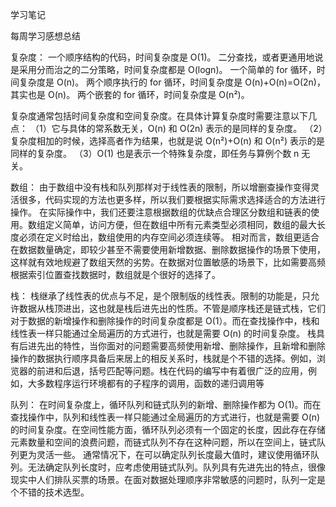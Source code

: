 学习笔记

每周学习感想总结

复杂度：
一个顺序结构的代码，时间复杂度是 O(1)。
二分查找，或者更通用地说是采用分而治之的二分策略，时间复杂度都是 O(logn)。
一个简单的 for 循环，时间复杂度是 O(n)。
两个顺序执行的 for 循环，时间复杂度是 O(n)+O(n)=O(2n)，其实也是 O(n)。
两个嵌套的 for 循环，时间复杂度是 O(n²)。

复杂度通常包括时间复杂度和空间复杂度。在具体计算复杂度时需要注意以下几点：
（1）它与具体的常系数无关，O(n) 和 O(2n) 表示的是同样的复杂度。
（2）复杂度相加的时候，选择高者作为结果，也就是说 O(n²)+O(n) 和 O(n²) 表示的是同样的复杂度。
（3）O(1) 也是表示一个特殊复杂度，即任务与算例个数 n 无关。

数组：
由于数组中没有栈和队列那样对于线性表的限制，所以增删查操作变得灵活很多，代码实现的方法也更多样，所以我们要根据实际需求选择适合的方法进行操作。
在实际操作中，我们还要注意根据数组的优缺点合理区分数组和链表的使用。数组定义简单，访问方便，但在数组中所有元素类型必须相同，数组的最大长度必须在定义时给出，数组使用的内存空间必须连续等。
相对而言，数组更适合在数据数量确定，即较少甚至不需要使用新增数据、删除数据操作的场景下使用，这样就有效地规避了数组天然的劣势。在数据对位置敏感的场景下，比如需要高频根据索引位置查找数据时，数组就是个很好的选择了。

栈：
栈继承了线性表的优点与不足，是个限制版的线性表。限制的功能是，只允许数据从栈顶进出，这也就是栈后进先出的性质。不管是顺序栈还是链式栈，它们对于数据的新增操作和删除操作的时间复杂度都是 O(1）。而在查找操作中，栈和线性表一样只能通过全局遍历的方式进行，也就是需要 O(n) 的时间复杂度。
栈具有后进先出的特性，当你面对的问题需要高频使用新增、删除操作，且新增和删除操作的数据执行顺序具备后来居上的相反关系时，栈就是个不错的选择。例如，浏览器的前进和后退，括号匹配等问题。栈在代码的编写中有着很广泛的应用，例如，大多数程序运行环境都有的子程序的调用，函数的递归调用等

队列：
在时间复杂度上，循环队列和链式队列的新增、删除操作都为 O(1)。而在查找操作中，队列和线性表一样只能通过全局遍历的方式进行，也就是需要 O(n) 的时间复杂度。在空间性能方面，循环队列必须有一个固定的长度，因此存在存储元素数量和空间的浪费问题，而链式队列不存在这种问题，所以在空间上，链式队列更为灵活一些。
通常情况下，在可以确定队列长度最大值时，建议使用循环队列。无法确定队列长度时，应考虑使用链式队列。队列具有先进先出的特点，很像现实中人们排队买票的场景。在面对数据处理顺序非常敏感的问题时，队列一定是个不错的技术选型。

